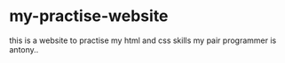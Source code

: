 

# my-practise-website

this is a website to practise my html and css skills
my pair programmer is antony..
